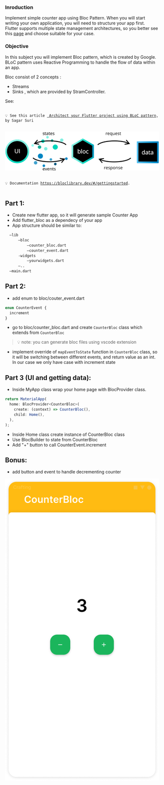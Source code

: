 ### Inroduction

Implement simple counter app using Bloc Pattern.
When you will start writing your own application, you will need to structure your app first. Flutter supports multiple state management architectures, so you better see this [page](https://flutter.dev/docs/development/data-and-backend/state-mgmt/options#bloc--rx) and choose suitable for your case.

### Objective

In this subject you will implement Bloc pattern, which is created by Google.
BLoC pattern uses Reactive Programming to handle the flow of data within an app.

Bloc consist of 2 concepts :

- Streams
- Sinks
  , which are provided by StramController.

See:

<pre>
<code>
💡 See this article <a href="https://medium.com/flutterpub/architecting-your-flutter-project-bd04e144a8f1"> Architect your Flutter project using BLoC pattern</a>, by Sagar Suri
</code> 
</pre>

<img src="https://github.com/alem-01/alem_public/blob/master/resources/blocCounter.01.png?raw=true"/>

<pre>
<code>
💡 Documentation <a href="https://bloclibrary.dev/#/gettingstarted">https://bloclibrary.dev/#/gettingstarted</a>.
</code> 
</pre>

## Part 1:

- Create new flutter app, so it will generate sample Counter App
- Add flutter_bloc as a dependecy of your app
- App structure should be similar to:

```bash
  —lib
      —bloc
          —counter_bloc.dart
          —counter_event.dart
      -widgets
          —yourwidgets.dart
      —..
  —main.dart
```

## Part 2:

- add enum to bloc/couter_event.dart

```jsx
enum CounterEvent {
  increment
}
```

- go to bloc/counter_bloc.dart and create `CounterBloc` class which extends from `CounterBloc`

> 💡 note: you can generate bloc files using vscode extension

- implement override of `mapEventToState` function in `CounterBloc` class, so it will be switching between different events, and return value as an int. In our case we only have case with increment state

## Part 3 (UI and getting data):

- Inside MyApp class wrap your home page with BlocProvider class.

```jsx
return MaterialApp(
  home: BlocProvider<CounterBloc>(
    create: (context) => CounterBloc(),
    child: Home(),
  ),
);
```

- Inside Home class create instance of CounterBloc class
- Use BlocBuilder to state from CounterBloc
- Add "+" button to call CounterEvent.increment

## Bonus:

- add button and event to handle decrementing counter

<img src="https://github.com/alem-01/alem_public/blob/master/resources/blocCounter.02.png?raw=true"/>
